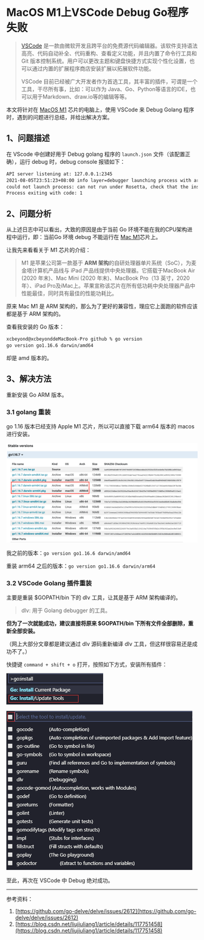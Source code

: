 # MacOS M1上VSCode Debug Go程序失败

> [VSCode](https://code.visualstudio.com/) 是一款由微软开发且跨平台的免费源代码编辑器。该软件支持语法高亮、代码自动补全、代码重构、查看定义功能，并且内置了命令行工具和 Git 版本控制系统。用户可以更改主题和键盘快捷方式实现个性化设置，也可以通过内置的扩展程序商店安装扩展以拓展软件功能。
>
> VSCode 目前已经被广大开发者作为首选工具，其丰富的插件，可谓是一个工具，干尽所有事，比如：可以作为 Java、Go、Python等语言的IDE，也可以用于Markdown、draw.io等的编辑等等。

本文将针对在 [MacOS M1](https://zh.wikipedia.org/wiki/Apple_M1) 芯片的电脑上，使用 VSCode 来 Debug Golang 程序时，遇到的问题进行总结，并给出解决方案。

## 1、问题描述

在 VScode 中创建好用于 Debug golang 程序的 `launch.json` 文件（该配置正确），运行 debug 时，debug console 报错如下：

```sh
API server listening at: 127.0.0.1:2345
2021-08-05T23:51:23+08:00 info layer=debugger launching process with args: [/Users/xcbeyond/github/go-httpbin/__debug_bin]
could not launch process: can not run under Rosetta, check that the installed build of Go is right for your CPU architecture
Process exiting with code: 1
```

## 2、问题分析

从上述日志中可以看出，大致的原因是由于当前 Go 环境不能在我的CPU架构进程中运行，即：当前Go 环境 debug 不能运行在 [Mac M1](https://zh.wikipedia.org/wiki/Apple_M1)芯片上。

让我先来看看关于 M1 芯片的介绍：

> M1 是苹果公司第一款基于 **ARM 架构**的自研处理器单片系统（SoC），为麦金塔计算机产品线与 iPad 产品线提供中央处理器。它搭载于MacBook Air (2020 年末)、Mac Mini (2020 年末)、MacBook Pro（13 英寸，2020 年）、iPad Pro及iMac上。苹果宣称该芯片在所有低功耗中央处理器产品中性能最佳，同时具有最佳的性能功耗比。

原来 Mac M1 是 ARM 架构的，那么为了更好的兼容性，理应它上面跑的软件应该都是基于 ARM 架构的。

查看我安装的 Go 版本：

```sh
xcbeyond@xcbeyonddeMacBook-Pro github % go version
go version go1.16.6 darwin/amd64
```

却是 amd 版本的。

## 3、解决方法

重新安装 Go ARM 版本。

### 3.1 golang 重装

go 1.16 版本已经支持 Apple M1 芯片，所以可以直接下载 arm64 版本的 macos 进行安装。

![golang-arm-installer](golang-arm-installer.png)

我之前的版本：`go version go1.16.6 darwin/amd64`

重装 arm64 之后的版本：`go version go1.16.6 darwin/arm64`

### 3.2 VSCode Golang 插件重装

主要是重装 $GOPATH/bin 下的 dlv 工具，让其是基于 ARM 架构编译的。

> dlv: 用于 Golang debugger 的工具。

**但为了一次就能成功，建议直接将原来 $GOPATH/bin 下所有文件全部删除，重新全部安装。**

（网上大部分文章都是建议通过 dlv 源码重新编译 dlv 工具，但这样很容易还是成功不了。）

快捷键 `command + shift + o` 打开，按照如下方式，安装所有插件：

![Golang 插件安装1](../introduction/VSCode插件安装go-install.png)

![Golang 插件安装2](../introduction/VSCode插件安装go-install-2.png)

至此，再次在 VSCode 中 Debug 绝对成功。

---

参考资料：
1. [https://github.com/go-delve/delve/issues/2612](https://github.com/go-delve/delve/issues/2612)
2. [https://blog.csdn.net/liujiuliang1/article/details/117751458](https://blog.csdn.net/liujiuliang1/article/details/117751458)